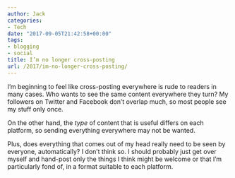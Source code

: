 ```yaml
---
author: Jack
categories:
- Tech
date: "2017-09-05T21:42:58+00:00"
tags:
- blogging
- social
title: I’m no longer cross-posting
url: /2017/im-no-longer-cross-posting/
---
```

I&#8217;m beginning to feel like cross-posting everywhere is rude to readers in many cases. Who wants to see the same content everywhere they turn? My followers on Twitter and Facebook don&#8217;t overlap much, so most people see my stuff only once.

On the other hand, the _type_ of content that is useful differs on each platform, so sending everything everywhere may not be wanted.

Plus, does everything that comes out of my head really need to be seen by everyone, automatically? I don&#8217;t think so. I should probably just get over myself and hand-post only the things I think might be welcome or that I&#8217;m particularly fond of, in a format suitable to each platform.